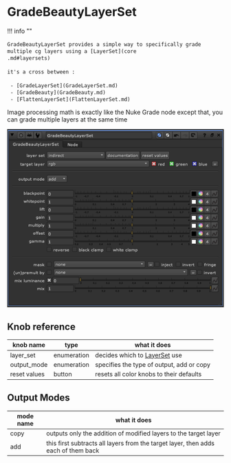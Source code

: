 # GradeBeautyLayerSet 

!!! info "" 

    GradeBeautyLayerSet provides a simple way to specifically grade multiple cg layers using a [LayerSet](core
    .md#layersets)  
    
    it's a cross between :
    
     - [GradeLayerSet](GradeLayerSet.md)
     - [GradeBeauty](GradeBeauty.md)
     - [FlattenLayerSet](FlattenLayerSet.md) 
    

Image processing math is exactly like the Nuke Grade node except that, you can grade multiple layers at the 
same time

![GradeBeautyLayerSet](media/parameters/GradeBeautyLayerSet.png)

## Knob reference

| knob name | type | what it does |
| --------- | ---- | ------------
| layer_set | enumeration | decides which to [LayerSet](core.md#layersets) use |
| output_mode | enumeration | specifies the type of output, add or copy
| reset values | button | resets all color knobs to their defaults |


## Output Modes

| mode name |  what it does |
| --------- |  ------------ |
| copy | outputs only the addition of modified layers to the target layer |
| add | this first subtracts all layers from the target layer, then adds each of them back
